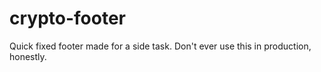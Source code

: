 # crypto-footer
Quick fixed footer made for a side task. Don't ever use this in production, honestly.
